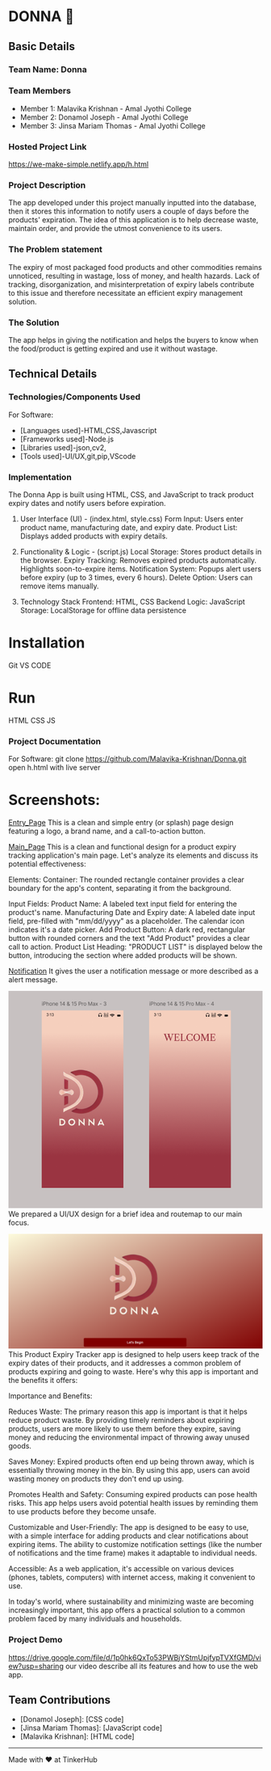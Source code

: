 # DONNA 🎯


## Basic Details
### Team Name: Donna


### Team Members
- Member 1: Malavika Krishnan - Amal Jyothi College
- Member 2: Donamol Joseph - Amal Jyothi College
- Member 3: Jinsa Mariam Thomas - Amal Jyothi College

### Hosted Project Link
https://we-make-simple.netlify.app/h.html

### Project Description
The app developed under this project manually inputted into the database, then it stores this information to notify users a couple of days before the products' expiration. The idea of this application is to help decrease waste, maintain order, and provide the utmost convenience to its users.

### The Problem statement
The expiry of most packaged food products and other commodities remains unnoticed, resulting in wastage, loss of money, and health hazards. Lack of tracking, disorganization, and misinterpretation of expiry labels contribute to this issue and therefore necessitate an efficient expiry management solution.

### The Solution
The app helps in giving the notification and helps the buyers to know when the food/product is getting expired and use it without wastage. 

## Technical Details
### Technologies/Components Used
For Software:
- [Languages used]-HTML,CSS,Javascript
- [Frameworks used]-Node.js
- [Libraries used]-json,cv2,
- [Tools used]-UI/UX,git,pip,VScode

### Implementation
The Donna App is built using HTML, CSS, and JavaScript to track product expiry dates and notify users before expiration.
1. User Interface (UI) - (index.html, style.css)
Form Input: Users enter product name, manufacturing date, and expiry date.
Product List: Displays added products with expiry details.

3. Functionality & Logic - (script.js)
Local Storage: Stores product details in the browser.
Expiry Tracking:
Removes expired products automatically.
Highlights soon-to-expire items.
Notification System:
Popups alert users before expiry (up to 3 times, every 6 hours).
Delete Option: Users can remove items manually.

4. Technology Stack
Frontend: HTML, CSS
Backend Logic: JavaScript
Storage: LocalStorage for offline data persistence

# Installation
Git
VS CODE

# Run
HTML
CSS
JS

### Project Documentation
For Software:
git clone https://github.com/Malavika-Krishnan/Donna.git
open h.html with live server


# Screenshots:
[Entry_Page](Entry_page.png)
This is a clean and simple entry (or splash) page design featuring a logo, a brand name, and a call-to-action button.

[Main_Page](main_page.png)
This is a clean and functional design for a product expiry tracking application's main page. Let's analyze its elements and discuss its potential effectiveness:

Elements:
Container: The rounded rectangle container provides a clear boundary for the app's content, separating it from the background.

Input Fields:
Product Name: A labeled text input field for entering the product's name.
Manufacturing Date and Expiry date: A labeled date input field, pre-filled with "mm/dd/yyyy" as a placeholder. The calendar icon indicates it's a date picker.
Add Product Button: A dark red, rectangular button with rounded corners and the text "Add Product" provides a clear call to action.
Product List Heading: "PRODUCT LIST" is displayed below the button, introducing the section where added products will be shown.

[Notification](notification.png)
It gives the user a notification message or more described as a alert message.



![alt text](image.png)
We prepared a UI/UX design for a brief idea and routemap to our main focus.

![alt text](Entry_page.png)
This Product Expiry Tracker app is designed to help users keep track of the expiry dates of their products, and it addresses a common problem of products expiring and going to waste.  Here's why this app is important and the benefits it offers:

Importance and Benefits:

Reduces Waste:  The primary reason this app is important is that it helps reduce product waste.  By providing timely reminders about expiring products, users are more likely to use them before they expire, saving money and reducing the environmental impact of throwing away unused goods.   

Saves Money: Expired products often end up being thrown away, which is essentially throwing money in the bin. By using this app, users can avoid wasting money on products they don't end up using.   

Promotes Health and Safety: Consuming expired products can pose health risks. This app helps users avoid potential health issues by reminding them to use products before they become unsafe.   

Customizable and User-Friendly: The app is designed to be easy to use, with a simple interface for adding products and clear notifications about expiring items.  The ability to customize notification settings (like the number of notifications and the time frame) makes it adaptable to individual needs.   

Accessible: As a web application, it's accessible on various devices (phones, tablets, computers) with internet access, making it convenient to use.

In today's world, where sustainability and minimizing waste are becoming increasingly important, this app offers a practical solution to a common problem faced by many individuals and households.

### Project Demo
https://drive.google.com/file/d/1p0hk6QxTo53PWBjYStmUpjfypTVXfGMD/view?usp=sharing
our video describe all its features and how to use the web app.


## Team Contributions
- [Donamol Joseph]: [CSS code]
- [Jinsa Mariam Thomas]: [JavaScript code]
- [Malavika Krishnan]: [HTML code]

---
Made with ❤️ at TinkerHub
